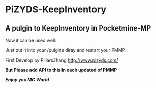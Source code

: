 # PiZYDS-KeepInventory
## A pulgin to KeepInventory in Pocketmine-MP

Now,it can be used well.

Just put it into your /pulgins diray and restart your PMMP.

First Develop by PillarsZhang http://www.pizyds.com/

**But Please add API to this in each updated of PMMP**

***Enjoy you MC World***
